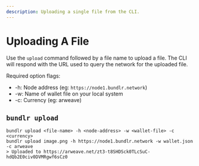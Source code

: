 ```yaml
---
description: Uploading a single file from the CLI.
---
```


# Uploading A File

Use the `upload` command followed by a file name to upload a file. The CLI will respond with the URL used to query the network for the uploaded file.

Required option flags:

-   -h: Node address (eg: `https://node1.bundlr.network`)
-   -w: Name of wallet file on your local system
-   -c: Currency (eg: arweave)

## `bundlr upload`

```console
bundlr upload <file-name> -h <node-address> -w <wallet-file> -c <currency>
bundlr upload image.png -h https://node1.bundlr.network -w wallet.json -c arweave
> Uploaded to https://arweave.net/zt3-t8SHDSck0TLcSuC-hdQb2E0civ0DVMRgwf6sCz0
```
